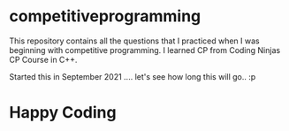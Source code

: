# competitiveprogramming

This repository contains all the questions that I practiced when I was beginning with competitive programming.
I learned CP from Coding Ninjas CP Course in C++.

Started this in September 2021 .... let's see how long this will go.. :p

# Happy Coding

